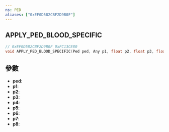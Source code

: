 ```yaml
---
ns: PED
aliases: ["0xEF0D582CBF2D9B0F"]
---
```

## APPLY_PED_BLOOD_SPECIFIC

```c
// 0xEF0D582CBF2D9B0F 0xFC13CE80
void APPLY_PED_BLOOD_SPECIFIC(Ped ped, Any p1, float p2, float p3, float p4, float p5, Any p6, float p7, Any* p8);
```


## 參數
* **ped**: 
* **p1**: 
* **p2**: 
* **p3**: 
* **p4**: 
* **p5**: 
* **p6**: 
* **p7**: 
* **p8**: 

